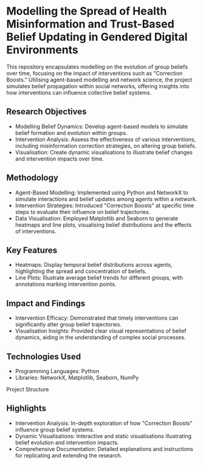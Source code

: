 # Modelling the Spread of Health Misinformation and Trust-Based Belief Updating in Gendered Digital Environments

This repository encapsulates modelling on the evolution of group beliefs over time, focusing on the impact of interventions such as "Correction Boosts." Utilising agent-based modelling and network science, the project simulates belief propagation within social networks, offering insights into how interventions can influence collective belief systems.

## Research Objectives
* Modelling Belief Dynamics: Develop agent-based models to simulate belief formation and evolution within groups.
* Intervention Analysis: Assess the effectiveness of various interventions, including misinformation correction strategies, on altering group beliefs.
* Visualisation: Create dynamic visualisations to illustrate belief changes and intervention impacts over time.

## Methodology
* Agent-Based Modelling: Implemented using Python and NetworkX to simulate interactions and belief updates among agents within a network.
* Intervention Strategies: Introduced "Correction Boosts" at specific time steps to evaluate their influence on belief trajectories.
* Data Visualisation: Employed Matplotlib and Seaborn to generate heatmaps and line plots, visualising belief distributions and the effects of interventions.

## Key Features
* Heatmaps: Display temporal belief distributions across agents, highlighting the spread and concentration of beliefs.
* Line Plots: Illustrate average belief trends for different groups, with annotations marking intervention points.

## Impact and Findings
* Intervention Efficacy: Demonstrated that timely interventions can significantly alter group belief trajectories.
* Visualisation Insights: Provided clear visual representations of belief dynamics, aiding in the understanding of complex social processes.

## Technologies Used
* Programming Languages: Python
* Libraries: NetworkX, Matplotlib, Seaborn, NumPy

Project Structure

## Highlights
* Intervention Analysis: In-depth exploration of how "Correction Boosts" influence group belief systems.
* Dynamic Visualisations: Interactive and static visualisations illustrating belief evolution and intervention impacts.
* Comprehensive Documentation: Detailed explanations and instructions for replicating and extending the research.
